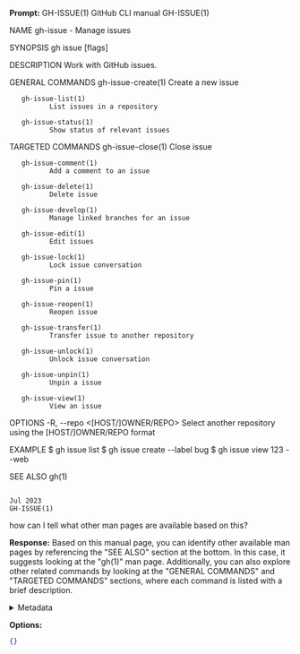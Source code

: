 **Prompt:**
GH-ISSUE(1)                                                                                                                     GitHub CLI manual                                                                                                                     GH-ISSUE(1)

NAME
       gh-issue - Manage issues

SYNOPSIS
       gh issue <command> [flags]

DESCRIPTION
       Work with GitHub issues.

GENERAL COMMANDS
       gh-issue-create(1)
              Create a new issue

       gh-issue-list(1)
              List issues in a repository

       gh-issue-status(1)
              Show status of relevant issues

TARGETED COMMANDS
       gh-issue-close(1)
              Close issue

       gh-issue-comment(1)
              Add a comment to an issue

       gh-issue-delete(1)
              Delete issue

       gh-issue-develop(1)
              Manage linked branches for an issue

       gh-issue-edit(1)
              Edit issues

       gh-issue-lock(1)
              Lock issue conversation

       gh-issue-pin(1)
              Pin a issue

       gh-issue-reopen(1)
              Reopen issue

       gh-issue-transfer(1)
              Transfer issue to another repository

       gh-issue-unlock(1)
              Unlock issue conversation

       gh-issue-unpin(1)
              Unpin a issue

       gh-issue-view(1)
              View an issue

OPTIONS
       -R, --repo <[HOST/]OWNER/REPO>
              Select another repository using the [HOST/]OWNER/REPO format

EXAMPLE
              $ gh issue list
              $ gh issue create --label bug
              $ gh issue view 123 --web

SEE ALSO
       gh(1)

                                                                                                                                     Jul 2023                                                                                                                         GH-ISSUE(1)
 how can I tell what other man pages are available based on this?

**Response:**
Based on this manual page, you can identify other available man pages by referencing the "SEE ALSO" section at the bottom. In this case, it suggests looking at the "gh(1)" man page. Additionally, you can also explore other related commands by looking at the "GENERAL COMMANDS" and "TARGETED COMMANDS" sections, where each command is listed with a brief description.

<details><summary>Metadata</summary>

- Duration: 4122 ms
- Datetime: 2023-08-24T10:55:23.290233
- Model: gpt-3.5-turbo-0613

</details>

**Options:**
```json
{}
```

